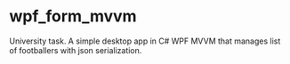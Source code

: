 # wpf_form_mvvm
University task.
A simple desktop app in C# WPF MVVM that manages list of footballers with json serialization.
